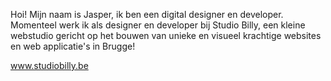 Hoi! Mijn naam is Jasper, ik ben een digital designer en developer. Momenteel werk ik als designer en developer bij Studio Billy, een kleine webstudio gericht op het bouwen van unieke en visueel krachtige websites en web applicatie's in Brugge!

www.studiobilly.be
